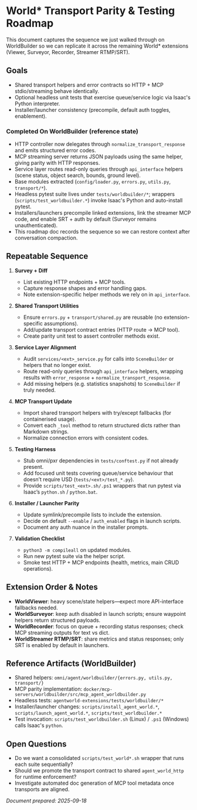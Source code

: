 # World* Transport Parity & Testing Roadmap

This document captures the sequence we just walked through on WorldBuilder so we can replicate it across the remaining World* extensions (Viewer, Surveyor, Recorder, Streamer RTMP/SRT).

## Goals

- Shared transport helpers and error contracts so HTTP + MCP stdio/streaming behave identically.
- Optional headless unit tests that exercise queue/service logic via Isaac's Python interpreter.
- Installer/launcher consistency (precompile, default auth toggles, enablement). 

### Completed On WorldBuilder (reference state)

- HTTP controller now delegates through `normalize_transport_response` and emits structured error codes.
- MCP streaming server returns JSON payloads using the same helper, giving parity with HTTP responses.
- Service layer routes read-only queries through `api_interface` helpers (scene status, object search, bounds, ground level).
- Base modules extracted (`config/loader.py`, `errors.py`, `utils.py`, `transport/*`).
- Headless pytest suite lives under `tests/worldbuilder/*`; wrappers (`scripts/test_worldbuilder.*`) invoke Isaac's Python and auto-install pytest.
- Installers/launchers precompile linked extensions, link the streamer MCP code, and enable SRT + auth by default (Surveyor remains unauthenticated).
- This roadmap doc records the sequence so we can restore context after conversation compaction.

## Repeatable Sequence

1. **Survey + Diff**
   - List existing HTTP endpoints + MCP tools.
   - Capture response shapes and error handling gaps.
   - Note extension-specific helper methods we rely on in `api_interface`.

2. **Shared Transport Utilities**
   - Ensure `errors.py` + `transport/shared.py` are reusable (no extension-specific assumptions).
   - Add/update transport contract entries (HTTP route → MCP tool).
   - Create parity unit test to assert controller methods exist.

3. **Service Layer Alignment**
   - Audit `services/<ext>_service.py` for calls into `SceneBuilder` or helpers that no longer exist.
   - Route read-only queries through `api_interface` helpers, wrapping results with `error_response` + `normalize_transport_response`.
   - Add missing helpers (e.g. statistics snapshots) to `SceneBuilder` if truly needed.

4. **MCP Transport Update**
   - Import shared transport helpers with try/except fallbacks (for containerised usage).
   - Convert each `_tool` method to return structured dicts rather than Markdown strings.
   - Normalize connection errors with consistent codes.

5. **Testing Harness**
   - Stub omni/pxr dependencies in `tests/conftest.py` if not already present.
   - Add focused unit tests covering queue/service behaviour that doesn’t require USD (`tests/<ext>/test_*.py`).
   - Provide `scripts/test_<ext>.sh/.ps1` wrappers that run pytest via Isaac’s `python.sh` / `python.bat`.

6. **Installer / Launcher Parity**
   - Update symlink/precompile lists to include the extension.
   - Decide on default `--enable` / `auth_enabled` flags in launch scripts.
   - Document any auth nuance in the installer prompts.

7. **Validation Checklist**
   - `python3 -m compileall` on updated modules.
   - Run new pytest suite via the helper script.
   - Smoke test HTTP + MCP endpoints (health, metrics, main CRUD operations).

## Extension Order & Notes

- **WorldViewer**: heavy scene/state helpers—expect more API-interface fallbacks needed.
- **WorldSurveyor**: keep auth disabled in launch scripts; ensure waypoint helpers return structured payloads.
- **WorldRecorder**: focus on queue + recording status responses; check MCP streaming outputs for text vs dict.
- **WorldStreamer RTMP/SRT**: share metrics and status responses; only SRT is enabled by default in launchers.

## Reference Artifacts (WorldBuilder)

- Shared helpers: `omni/agent/worldbuilder/{errors.py, utils.py, transport/}`
- MCP parity implementation: `docker/mcp-servers/worldbuilder/src/mcp_agent_worldbuilder.py`
- Headless tests: `agentworld-extensions/tests/worldbuilder/*`
- Installer/launcher changes: `scripts/install_agent_world.*`, `scripts/launch_agent_world.*`, `scripts/test_worldbuilder.*`
- Test invocation: `scripts/test_worldbuilder.sh` (Linux) / `.ps1` (Windows) calls Isaac's `python`.

## Open Questions

- Do we want a consolidated `scripts/test_world*.sh` wrapper that runs each suite sequentially?
- Should we promote the transport contract to shared `agent_world_http` for runtime enforcement?
- Investigate automated doc generation of MCP tool metadata once transports are aligned.

*Document prepared: 2025-09-18*
